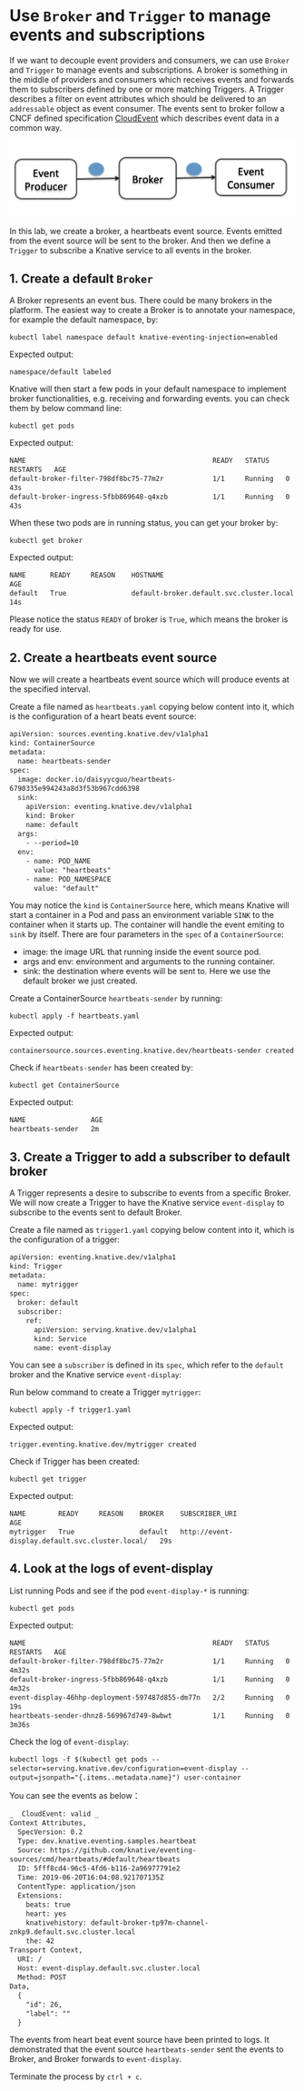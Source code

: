 # Use `Broker` and `Trigger` to manage events and subscriptions

If we want to decouple event providers and consumers, we can use `Broker` and `Trigger` to manage events and subscriptions. A broker is something in the middle of providers and consumers which receives events and forwards them to subscribers defined by one or more matching Triggers. A Trigger describes a filter on event attributes which should be delivered to an `addressable` object as event consumer. The events sent to broker follow a CNCF defined specification [CloudEvent](https://cloudevents.io/) which describes event data in a common way. 

![](../images/knative-triggermode.png)

In this lab, we create a broker, a heartbeats event source. Events emitted from the event source will be sent to the broker. And then we define a `Trigger` to subscribe a Knative service to all events in the broker.

## 1. Create a default `Broker`

A Broker represents an event bus. There could be many brokers in the platform. The easiest way to create a Broker is to annotate your namespace, for example the default namespace, by:

```text
kubectl label namespace default knative-eventing-injection=enabled
```

Expected output:
```
namespace/default labeled
```

Knative will then start a few pods in your default namespace to implement broker functionalities, e.g. receiving and forwarding events. you can check them by below command line:
```
kubectl get pods
```

Expected output:
```
NAME                                              READY   STATUS    RESTARTS   AGE
default-broker-filter-798df8bc75-77m2r            1/1     Running   0          43s
default-broker-ingress-5fbb869648-q4xzb           1/1     Running   0          43s
```

When these two pods are in running status, you can get your broker by:
```text
kubectl get broker
```

Expected output:
```
NAME      READY     REASON    HOSTNAME                                   AGE
default   True                default-broker.default.svc.cluster.local   14s
```

Please notice the status `READY` of broker is `True`, which means the broker is ready for use.


## 2. Create a heartbeats event source

Now we will create a heartbeats event source which will produce events at the specified interval. 

Create a file named as `heartbeats.yaml` copying below content into it, which is the configuration of a heart beats event source:

```code
apiVersion: sources.eventing.knative.dev/v1alpha1
kind: ContainerSource
metadata:
  name: heartbeats-sender
spec:
  image: docker.io/daisyycguo/heartbeats-6790335e994243a8d3f53b967cdd6398
  sink:
    apiVersion: eventing.knative.dev/v1alpha1
    kind: Broker
    name: default
  args:
    - --period=10
  env:
    - name: POD_NAME
      value: "heartbeats"
    - name: POD_NAMESPACE
      value: "default"
```

You may notice the `kind` is `ContainerSource` here, which means Knative will start a container in a Pod and pass an environment variable `SINK` to the container when it starts up. The container will handle the event emiting to `sink` by itself. There are four parameters in the `spec` of a `ContainerSource`:
- image: the image URL that running inside the event source pod.
- args and env: environment and arguments to the running container.
- sink: the destination where events will be sent to. Here we use the default broker we just created.

Create a ContainerSource `heartbeats-sender` by running:
```text
kubectl apply -f heartbeats.yaml
```

Expected output:
```
containersource.sources.eventing.knative.dev/heartbeats-sender created
```

Check if `heartbeats-sender` has been created by:
```text
kubectl get ContainerSource
```

Expected output:
```
NAME                AGE
heartbeats-sender   2m
```

## 3. Create a Trigger to add a subscriber to default broker

A Trigger represents a desire to subscribe to events from a specific Broker. We will now create a Trigger to have the Knative service `event-display` to subscribe to the events sent to default Broker.

Create a file named as `trigger1.yaml` copying below content into it, which is the configuration of a trigger:

```code
apiVersion: eventing.knative.dev/v1alpha1
kind: Trigger
metadata:
  name: mytrigger
spec:
  broker: default
  subscriber:
    ref:
      apiVersion: serving.knative.dev/v1alpha1
      kind: Service
      name: event-display
```

You can see a `subscriber` is defined in its `spec`, which refer to the `default` broker and the Knative service `event-display`:

Run below command to create a Trigger `mytrigger`:
```text
kubectl apply -f trigger1.yaml
```

Expected output:
```
trigger.eventing.knative.dev/mytrigger created
```

Check if Trigger has been created:
```text
kubectl get trigger
```

Expected output:
```
NAME        READY     REASON    BROKER    SUBSCRIBER_URI                                    AGE
mytrigger   True                default   http://event-display.default.svc.cluster.local/   29s
```

## 4. Look at the logs of event-display

List running Pods and see if the pod `event-display-*` is running: 
```
kubectl get pods
```

Expected output:
```
NAME                                              READY   STATUS    RESTARTS   AGE
default-broker-filter-798df8bc75-77m2r            1/1     Running   0          4m32s
default-broker-ingress-5fbb869648-q4xzb           1/1     Running   0          4m32s
event-display-46hhp-deployment-597487d855-dm77n   2/2     Running   0          19s
heartbeats-sender-dhnz8-569967d749-8wbwt          1/1     Running   0          3m36s
```

Check the log of `event-display`:
```
kubectl logs -f $(kubectl get pods --selector=serving.knative.dev/configuration=event-display --output=jsonpath="{.items..metadata.name}") user-container
```

You can see the events as below：
```
_  CloudEvent: valid _
Context Attributes,
  SpecVersion: 0.2
  Type: dev.knative.eventing.samples.heartbeat
  Source: https://github.com/knative/eventing-sources/cmd/heartbeats/#default/heartbeats
  ID: 5fff8cd4-96c5-4fd6-b116-2a96977791e2
  Time: 2019-06-20T16:04:08.921707135Z
  ContentType: application/json
  Extensions:
    beats: true
    heart: yes
    knativehistory: default-broker-tp97m-channel-znkp9.default.svc.cluster.local
    the: 42
Transport Context,
  URI: /
  Host: event-display.default.svc.cluster.local
  Method: POST
Data,
  {
    "id": 26,
    "label": ""
  }
```

The events from heart beat event source have been printed to logs. It demonstrated that the event source `heartbeats-sender` sent the events to Broker, and Broker forwards to `event-display`.

Terminate the process by `ctrl + c`.



